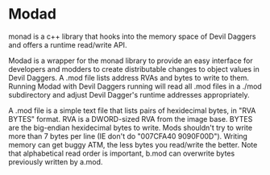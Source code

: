 # Modad
monad is a c++ library that hooks into the memory space of Devil Daggers and offers a runtime read/write API.

Modad is a wrapper for the monad library to provide an easy interface for developers and modders to create distributable changes to object values in Devil Daggers.
A .mod file lists address RVAs and bytes to write to them. Running Modad with Devil Daggers running will read all .mod files in a ./mod subdirectory and adjust Devil Dagger's runtime addresses appropriately.

A .mod file is a simple text file that lists pairs of hexidecimal bytes, in "RVA BYTES" format. RVA is a DWORD-sized RVA from the image base. BYTES are the big-endian hexidecimal bytes to write. Mods shouldn't try to write more than 7 bytes per line (IE don't do "007CFA40 9090F00D"). Writing memory can get buggy ATM, the less bytes you read/write the better. Note that alphabetical read order is important, b.mod can overwrite bytes previously written by a.mod.
